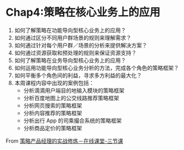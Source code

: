 # Chap4:策略在核心业务上的应用

1. 如何了解策略在功能导向型核心业务上的应用？ 
2. 如何通过区分不同用户群场景的规则来理解需求？ 
3. 如何通过针对每个用户群／场景的分析来提供解决方案？ 
4. 如何通过资源获取和预处理的规则来保证资源支持？ 
5. 如何了解策略在业务导向型核心业务上的应用？ 
6. 如何运用功能导向型核心业务分析的方法，完成各个角色的策略框架？ 
7. 如何平衡多个角色间的利益，寻求多方利益的最大化？ 
8. 本周课程内容中出现的案例包括： 
   * 分析滴滴用户端目的地输入模块的策略框架 
   * 分析百度地图上的公交线路推荐策略框架 
   * 分析网页搜索的策略框架 
   * 分析内容推荐的策略框架 
   * 分析出行 App 的司乘撮合系统的策略框架
   * 分析商品定价的策略框架

From [策略产品经理的实战修炼－在线课堂-三节课](https://class.sanjieke.cn/course/3610846.html)

